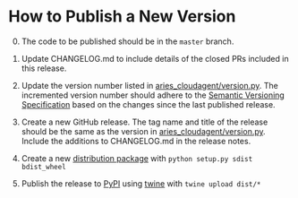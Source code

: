 # How to Publish a New Version

0. The code to be published should be in the `master` branch.

1. Update CHANGELOG.md to include details of the closed PRs included in this release.

2. Update the version number listed in [aries_cloudagent/version.py](aries_cloudagency/version.py). The incremented version number should adhere to the [Semantic Versioning Specification](https://semver.org/#semantic-versioning-specification-semver) based on the changes since the last published release.

3. Create a new GitHub release. The tag name and title of the release should be the same as the version in [aries_cloudagent/version.py](aries_cloudagency/version.py). Include the additions to CHANGELOG.md in the release notes.

4. Create a new [distribution package](https://packaging.python.org/glossary/#term-distribution-package) with `python setup.py sdist bdist_wheel`

5. Publish the release to [PyPI](https://pypi.org) using [twine](https://pypi.org/project/twine/) with `twine upload dist/*`
